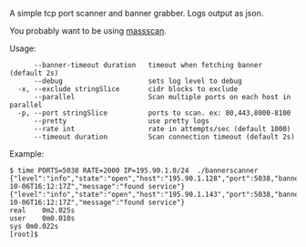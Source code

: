 A simple tcp port scanner and banner grabber.  Logs output as json.

You probably want to be using [massscan](https://github.com/robertdavidgraham/masscan).

Usage:

          --banner-timeout duration   timeout when fetching banner (default 2s)
          --debug                     sets log level to debug
      -x, --exclude stringSlice       cidr blocks to exclude
          --parallel                  Scan multiple ports on each host in parallel
      -p, --port stringSlice          ports to scan. ex: 80,443,8000-8100
          --pretty                    use pretty logs
          --rate int                  rate in attempts/sec (default 1000)
          --timeout duration          Scan connection timeout (default 2s)

Example:

    $ time PORTS=5038 RATE=2000 IP=195.90.1.0/24  ./bannerscanner 
    {"level":"info","state":"open","host":"195.90.1.128","port":5038,"banner":"\r\n\r\n","time":"2020-10-06T16:12:17Z","message":"found service"}
    {"level":"info","state":"open","host":"195.90.1.143","port":5038,"banner":"\ufffd\ufffd,","time":"2020-10-06T16:12:17Z","message":"found service"}
    real	0m2.025s
    user	0m0.010s
    sys	0m0.022s
    [root]$
